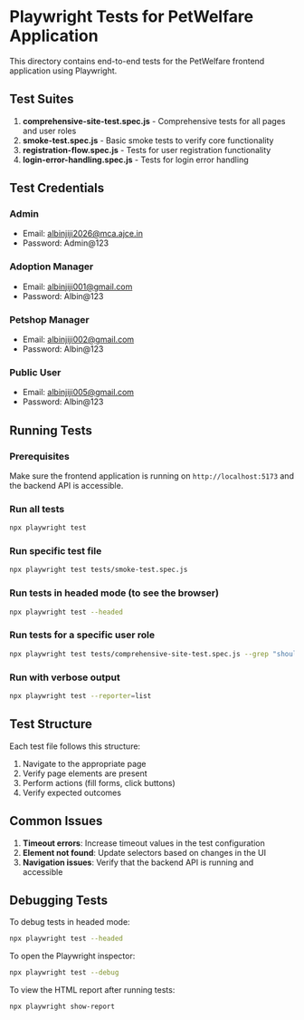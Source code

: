 # Playwright Tests for PetWelfare Application

This directory contains end-to-end tests for the PetWelfare frontend application using Playwright.

## Test Suites

1. **comprehensive-site-test.spec.js** - Comprehensive tests for all pages and user roles
2. **smoke-test.spec.js** - Basic smoke tests to verify core functionality
3. **registration-flow.spec.js** - Tests for user registration functionality
4. **login-error-handling.spec.js** - Tests for login error handling

## Test Credentials

### Admin
- Email: albinjiji2026@mca.ajce.in
- Password: Admin@123

### Adoption Manager
- Email: albinjiji001@gmail.com
- Password: Albin@123

### Petshop Manager
- Email: albinjiji002@gmail.com
- Password: Albin@123

### Public User
- Email: albinjiji005@gmail.com
- Password: Albin@123

## Running Tests

### Prerequisites
Make sure the frontend application is running on `http://localhost:5173` and the backend API is accessible.

### Run all tests
```bash
npx playwright test
```

### Run specific test file
```bash
npx playwright test tests/smoke-test.spec.js
```

### Run tests in headed mode (to see the browser)
```bash
npx playwright test --headed
```

### Run tests for a specific user role
```bash
npx playwright test tests/comprehensive-site-test.spec.js --grep "should login as admin"
```

### Run with verbose output
```bash
npx playwright test --reporter=list
```

## Test Structure

Each test file follows this structure:
1. Navigate to the appropriate page
2. Verify page elements are present
3. Perform actions (fill forms, click buttons)
4. Verify expected outcomes

## Common Issues

1. **Timeout errors**: Increase timeout values in the test configuration
2. **Element not found**: Update selectors based on changes in the UI
3. **Navigation issues**: Verify that the backend API is running and accessible

## Debugging Tests

To debug tests in headed mode:
```bash
npx playwright test --headed
```

To open the Playwright inspector:
```bash
npx playwright test --debug
```

To view the HTML report after running tests:
```bash
npx playwright show-report
```